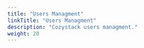 ```yaml
---
title: "Users Managment"
linkTitle: "Users Managment"
description: "Cozystack users managment."
weight: 20
---
```

